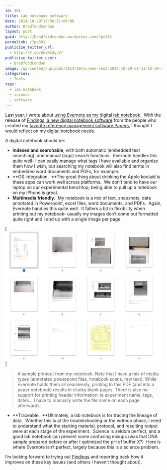 ```yaml
---
id: 391
title: Lab notebook software
date: 2014-10-29T17:56:51+00:00
author: BradfordCondon
layout: post
guid: http://bradfordcondon.wordpress.com/?p=391
permalink: /?p=391
publicize_twitter_url:
  - http://t.co/KnsKIdycVf
publicize_twitter_user:
  - BradfordCondon
image: /wp-content/uploads/2014/10/screen-shot-2014-10-29-at-11-52-39-am-825x510.png
categories:
  - Tools
tags:
  - lab notebook
  - science
  - software
---
```

Last year, I wrote about [using Evernote as my digital lab notebook.](http://bradfordcondon.wordpress.com/2013/07/18/a-digital-notebook/ "A digital notebook")  With the release of [Findings, a new digital notebook software](http://findingsapp.com/) from the people who created my [favorite reference management software Papers](http://bradfordcondon.wordpress.com/2013/07/07/papers-as-a-reference-manager/ "Papers as a reference manager"), I thought I would reflect on my digital notebook needs.

A digital notebook should be:

  * **Indexed and searchable**, with both automatic (embedded text searching)  and manual (tags) search functions.  Evernote handles this quite well- I can easily manage what tags I have available and organize them how I wish, but searching my notebook will also find terms in embedded word documents and PDFs, for example.
  * **OS integration.  **The great thing about drinking the Apple koolaid is these apps can work well across platforms.  We don&#8217;t tend to have our laptop on our experimental benchtop; being able to pull up a notebook on my iPhone is great.
  * **Multimedia friendly.**  My notebook is a mix of text, snapshots, data annotated in Powerpoint, excel files, word documents, and PDFs.  Again, Evernote handles this quite well.  It falters a bit in flexibility when printing out my notebook- usually my images don&#8217;t come out formatted quite right and I end up with a single image per page.<figure id="attachment_393" style="width: 292px" class="wp-caption aligncenter">

[<img class="wp-image-393 " src="/wp-content/uploads/2014/10/screen-shot-2014-10-29-at-11-56-28-am.png?resize=292%2C241" alt=""  sizes="(max-width: 292px) 100vw, 292px" data-recalc-dims="1" />]

>A sample printout from my notebook. Note that I have a mix of media types (annotated powerpoint files, notebook scans, raw text). While Evernote holds them all seamlessly, printing to this PDF (and into a paper notebook) results in clunky blank pages. There is also no support for printing header information: ie experiment name, tags, dates... I have to manually write the file name on each page afterwards.

  * **Traceable.  **Ultimately, a lab notebook is for tracing the lineage of data.  Whether this is at the troubleshooting or the writeup phase, I need to understand what the starting material, protocol, and resulting output were at each stage of the experiment.  Science is seldom perfect, and a good lab notebook can prevent some confusing mixups (was that DNA sample prepared before or after I optimized the pH of buffer X?)  Here is where Evernote isn&#8217;t perfect, largely because this is a science problem.

I&#8217;m looking forward to trying out [Findings](http://findingsapp.com/) and reporting back how it improves on these key issues (and others I haven&#8217;t thought about).